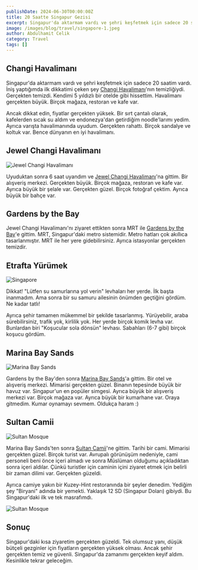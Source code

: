 ```yaml
---
publishDate: 2024-06-30T00:00:00Z
title: 20 Saatte Singapur Gezisi
excerpt: Singapur'da aktarmam vardı ve şehri keşfetmek için sadece 20 saatim vardı. İşte Singapur'da hızlıca gezdiğim yerler.
image: /images/blog/travel/singapore-1.jpeg
author: Abdulhamit Celik
category: Travel
tags: []
---
```


## Changi Havalimanı

Singapur'da aktarmam vardı ve şehri keşfetmek için sadece 20 saatim vardı. İniş yaptığımda ilk dikkatimi çeken şey <a href="https://maps.app.goo.gl/1mGzq92edhqu5Xo4A" target="_blank">Changi Havalimanı</a>'nın temizliğiydi. Gerçekten temizdi. Kendimi 5 yıldızlı bir otelde gibi hissettim. Havalimanı gerçekten büyük. Birçok mağaza, restoran ve kafe var.

Ancak dikkat edin, fiyatlar gerçekten yüksek. Bir sırt çantalı olarak, kafelerden sıcak su aldım ve endonezya'dan getirdiğim noodle'larımı yedim. Ayrıca varışta havalimanında uyudum. Gerçekten rahattı. Birçok sandalye ve koltuk var. Bence dünyanın en iyi havalimanı.

## Jewel Changi Havalimanı

![Jewel Changi Havalimanı](/images/blog/travel/singapore-airport-1.jpeg)

Uyuduktan sonra 6 saat uyandım ve <a href="https://maps.app.goo.gl/ECUx5gSXGQQkSUL69" target="_blank">Jewel Changi Havalimanı</a>'na gittim. Bir alışveriş merkezi. Gerçekten büyük. Birçok mağaza, restoran ve kafe var. Ayrıca büyük bir şelale var. Gerçekten güzel. Birçok fotoğraf çektim. Ayrıca büyük bir bahçe var.

## Gardens by the Bay

Jewel Changi Havalimanı'nı ziyaret ettikten sonra MRT ile <a href="https://maps.app.goo.gl/zM36eaBB92AyQa6R8" target="_blank">Gardens by the Bay</a>'e gittim. MRT, Singapur'daki metro sistemidir. Metro hatları çok akıllıca tasarlanmıştır. MRT ile her yere gidebilirsiniz. Ayrıca istasyonlar gerçekten temizdir.

## Etrafta Yürümek

![Singapore](/images/blog/travel/singapore-2.jpeg)

Dikkat! "Lütfen su samurlarına yol verin" levhaları her yerde. İlk başta inanmadım. Ama sonra bir su samuru ailesinin önümden geçtiğini gördüm. Ne kadar tatlı!

Ayrıca şehir tamamen mükemmel bir şekilde tasarlanmış. Yürüyebilir, araba sürebilirsiniz, trafik yok, kirlilik yok. Her yerde birçok komik levha var. Bunlardan biri "Koşucular sola dönsün" levhası. Sabahları (6-7 gibi) birçok koşucu gördüm.

## Marina Bay Sands

![Marina Bay Sands](/images/blog/travel/singapore-1.jpeg)

Gardens by the Bay'den sonra <a href="https://maps.app.goo.gl/B6Fka8RXa1ubhiP29" target="_blank">Marina Bay Sands</a>'a gittim. Bir otel ve alışveriş merkezi. Mimarisi gerçekten güzel. Binanın tepesinde büyük bir havuz var. Singapur'un en popüler simgesi. Ayrıca büyük bir alışveriş merkezi var. Birçok mağaza var. Ayrıca büyük bir kumarhane var. Oraya gitmedim. Kumar oynamayı sevmem. Oldukça haram :)

## Sultan Camii

![Sultan Mosque](/images/blog/travel/singapore-mosque-1.jpeg)

Marina Bay Sands'ten sonra <a href="https://maps.app.goo.gl/WRJqArguq11ijHWs5" target="_blank">Sultan Camii</a>'ne gittim. Tarihi bir cami. Mimarisi gerçekten güzel. Birçok turist var. Avrupalı görünüşüm nedeniyle, cami personeli beni önce içeri almadı ve sonra Müslüman olduğumu açıkladıktan sonra içeri aldılar. Çünkü turistler için caminin içini ziyaret etmek için belirli bir zaman dilimi var. Gerçekten güzeldi.

Ayrıca camiye yakın bir Kuzey-Hint restoranında bir şeyler denedim. Yediğim şey "Biryani" adında bir yemekti. Yaklaşık 12 SD (Singapur Doları) gibiydi. Bu Singapur'daki ilk ve tek masrafımdı.

![Sultan Mosque](/images/blog/travel/singapore-food-1.jpeg)

## Sonuç

Singapur'daki kısa ziyaretim gerçekten güzeldi. Tek olumsuz yanı, düşük bütçeli gezginler için fiyatların gerçekten yüksek olması. Ancak şehir gerçekten temiz ve güvenli. Singapur'da zamanımı gerçekten keyif aldım. Kesinlikle tekrar geleceğim.
